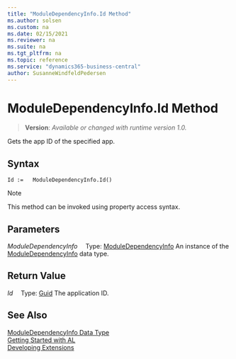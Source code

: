 ```yaml
---
title: "ModuleDependencyInfo.Id Method"
ms.author: solsen
ms.custom: na
ms.date: 02/15/2021
ms.reviewer: na
ms.suite: na
ms.tgt_pltfrm: na
ms.topic: reference
ms.service: "dynamics365-business-central"
author: SusanneWindfeldPedersen
---
```

[//]: # (START>DO_NOT_EDIT)
[//]: # (IMPORTANT:Do not edit any of the content between here and the END>DO_NOT_EDIT.)
[//]: # (Any modifications should be made in the .xml files in the ModernDev repo.)
# ModuleDependencyInfo.Id Method
> **Version**: _Available or changed with runtime version 1.0._

Gets the app ID of the specified app.


## Syntax
```
Id :=   ModuleDependencyInfo.Id()
```
> [!NOTE]
> This method can be invoked using property access syntax.

## Parameters
*ModuleDependencyInfo*
&emsp;Type: [ModuleDependencyInfo](moduledependencyinfo-data-type.md)
An instance of the [ModuleDependencyInfo](moduledependencyinfo-data-type.md) data type.

## Return Value
*Id*
&emsp;Type: [Guid](../guid/guid-data-type.md)
The application ID.


[//]: # (IMPORTANT: END>DO_NOT_EDIT)
## See Also
[ModuleDependencyInfo Data Type](moduledependencyinfo-data-type.md)  
[Getting Started with AL](../../devenv-get-started.md)  
[Developing Extensions](../../devenv-dev-overview.md)